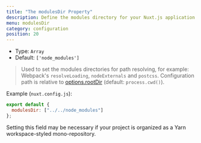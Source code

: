 ```yaml
---
title: "The modulesDir Property"
description: Define the modules directory for your Nuxt.js application
menu: modulesDir
category: configuration
position: 20
---
```


- Type: `Array`
- Default: `['node_modules']`

> Used to set the modules directories for path resolving, for example: Webpack's `resolveLoading`, `nodeExternals` and `postcss`. Configuration path is relative to [options.rootDir](/api/configuration-rootdir) (default: `process.cwd()`).

Example (`nuxt.config.js`):

```js
export default {
  modulesDir: ["../../node_modules"]
};
```

Setting this field may be necessary if your project is organized as a Yarn workspace-styled mono-repository.
